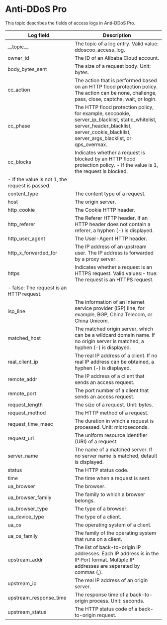 # Anti-DDoS Pro

This topic describes the fields of access logs in Anti-DDoS Pro.

|Log field|Description|
|---------|-----------|
|\_\_topic\_\_|The topic of a log entry. Valid value: ddoscoo\_access\_log.|
|owner\_id|The ID of an Alibaba Cloud account.|
|body\_bytes\_sent|The size of a request body. Unit: bytes.|
|cc\_action|The action that is performed based on an HTTP flood protection policy. The action can be none, challenge, pass, close, captcha, wait, or login.|
|cc\_phase|The HTTP flood protection policy, for example, seccookie, server\_ip\_blacklist, static\_whitelist, server\_header\_blacklist, server\_cookie\_blacklist, server\_args\_blacklist, or qps\_overmax.|
|cc\_blocks|Indicates whether a request is blocked by an HTTP flood protection policy. -   If the value is 1, the request is blocked.
-   If the value is not 1, the request is passed. |
|content\_type|The content type of a request.|
|host|The origin server.|
|http\_cookie|The Cookie HTTP header.|
|http\_referer|The Referer HTTP header. If an HTTP header does not contain a referer, a hyphen \(-\) is displayed.|
|http\_user\_agent|The User-Agent HTTP header.|
|http\_x\_forwarded\_for|The IP address of an upstream user. The IP address is forwarded by a proxy server.|
|https|Indicates whether a request is an HTTPS request. Valid values:-   true: The request is an HTTPS request.
-   false: The request is an HTTP request. |
|isp\_line|The information of an Internet service provider \(ISP\) line, for example, BGP, China Telecom, or China Unicom.|
|matched\_host|The matched origin server, which can be a wildcard domain name. If no origin server is matched, a hyphen \(-\) is displayed.|
|real\_client\_ip|The real IP address of a client. If no real IP address can be obtained, a hyphen \(-\) is displayed.|
|remote\_addr|The IP address of a client that sends an access request.|
|remote\_port|The port number of a client that sends an access request.|
|request\_length|The size of a request. Unit: bytes.|
|request\_method|The HTTP method of a request.|
|request\_time\_msec|The duration in which a request is processed. Unit: microseconds.|
|request\_uri|The uniform resource identifier \(URI\) of a request.|
|server\_name|The name of a matched server. If no server name is matched, default is displayed.|
|status|The HTTP status code.|
|time|The time when a request is sent.|
|ua\_browser|The browser.|
|ua\_browser\_family|The family to which a browser belongs.|
|ua\_browser\_type|The type of a browser.|
|ua\_device\_type|The type of a client.|
|ua\_os|The operating system of a client.|
|ua\_os\_family|The family of the operating system that runs on a client.|
|upstream\_addr|The list of back-to-origin IP addresses. Each IP address is in the IP:Port format. Multiple IP addresses are separated by commas \(,\). |
|upstream\_ip|The real IP address of an origin server.|
|upstream\_response\_time|The response time of a back-to-origin process. Unit: seconds.|
|upstream\_status|The HTTP status code of a back-to-origin request.|

